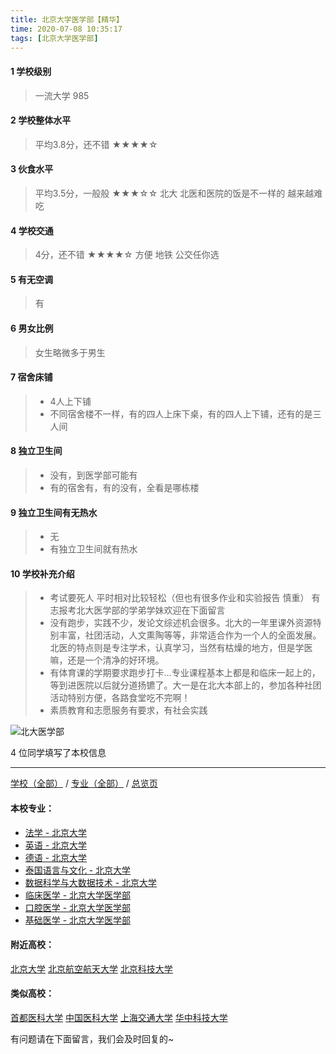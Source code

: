 ```yaml
---
title: 北京大学医学部【精华】
time: 2020-07-08 10:35:17
tags: [北京大学医学部]
---
```

#### 1 学校级别
> 一流大学 985


#### 2 学校整体水平
> 平均3.8分，还不错
★★★★☆



#### 3 伙食水平
>  平均3.5分，一般般
★★★☆☆
北大 北医和医院的饭是不一样的 越来越难吃


#### 4 学校交通
> 4分，还不错
★★★★☆
方便 地铁 公交任你选

#### 5 有无空调
> 有


#### 6 男女比例
> 女生略微多于男生


#### 7 宿舍床铺
> - 4人上下铺
> - 不同宿舍楼不一样，有的四人上床下桌，有的四人上下铺，还有的是三人间

#### 8 独立卫生间
> - 没有，到医学部可能有
> - 有的宿舍有，有的没有，全看是哪栋楼


#### 9 独立卫生间有无热水
> - 无
> - 有独立卫生间就有热水

#### 10 学校补充介绍
> - 考试要死人 平时相对比较轻松（但也有很多作业和实验报告 慎重） 有志报考北大医学部的学弟学妹欢迎在下面留言
> - 没有跑步，实践不少，发论文综述机会很多。北大的一年里课外资源特别丰富，社团活动，人文熏陶等等，非常适合作为一个人的全面发展。北医的特点则是专注学术，认真学习，当然有枯燥的地方，但是学医嘛，还是一个清净的好环境。
> - 有体育课的学期要求跑步打卡…专业课程基本上都是和临床一起上的，等到进医院以后就分道扬镳了。大一是在北大本部上的，参加各种社团活动特别方便，各路食堂吃不完啊！
> - 素质教育和志愿服务有要求，有社会实践


![北大医学部](http://upload-images.jianshu.io/upload_images/6510336-8995099a17c6529c.jpg?imageMogr2/auto-orient/strip%7CimageView2/2/w/1240)

4 位同学填写了本校信息
***
[学校（全部）](https://univgo.github.io/2020/07/08/3efa6bcca419) / [专业（全部）](https://univgo.github.io/2020/07/08/2d4c6d3552c2) / [总览页](https://univgo.github.io/2020/07/08/445daeb4fa00)

#### 本校专业：
- [法学 - 北京大学](https://univgo.github.io/2020/07/08/法学%20-%20北京大学)
- [英语 - 北京大学](https://univgo.github.io/2020/07/08/英语%20-%20北京大学)
- [德语 - 北京大学](https://univgo.github.io/2020/07/08/德语%20-%20北京大学)
- [泰国语言与文化 - 北京大学](https://univgo.github.io/2020/07/08/泰国语言与文化-北京大学)
- [数据科学与大数据技术 - 北京大学](https://univgo.github.io/2020/07/08/数据科学与大数据技术%20-%20北京大学)
- [临床医学 - 北京大学医学部](https://univgo.github.io/2020/07/08/临床医学%20-%20北京大学医学部)
- [口腔医学 - 北京大学医学部](https://univgo.github.io/2020/07/08/口腔医学%20-%20北京大学医学部)
- [基础医学 - 北京大学医学部](https://univgo.github.io/2020/07/08/基础医学%20-%20北京大学医学部)


#### 附近高校：
[北京大学](https://univgo.github.io/2020/07/08/北京大学) 
[北京航空航天大学](https://univgo.github.io/2020/07/08/北京航空航天大学)
[北京科技大学](https://univgo.github.io/2020/07/08/北京科技大学) 

#### 类似高校：
[首都医科大学](https://univgo.github.io/2020/07/08/首都医科大学)
[中国医科大学](https://univgo.github.io/2020/07/08/中国医科大学) 
[上海交通大学](https://univgo.github.io/2020/07/08/上海交通大学) 
[华中科技大学](https://univgo.github.io/2020/07/08/华中科技大学)


有问题请在下面留言，我们会及时回复的~
